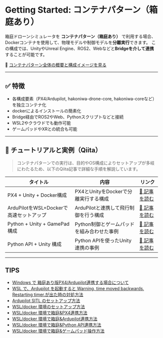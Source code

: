 # Getting Started: コンテナパターン（箱庭あり）

箱庭ドローンシミュレータを **コンテナパターン（箱庭あり）** で利用する場合、Dockerコンテナを使用して、物理モデルや制御モデルを**分離実行**できます。
この構成では、UnityやUnreal Engine、ROS2、Webなどと**Bridgeを介して連携**することが可能です。


📘 [コンテナパターン全体の概要と構成イメージを見る](docs/architecture/container-overview.md) 

---

## ✅ 特徴

* 各構成要素（PX4/Ardupilot, hakoniwa-drone-core, hakoniwa-coreなど）を独立コンテナ化
* dockerによるインストールの簡素化
* Bridge経由でROS2やWeb、Pythonスクリプトなどと接続
* WSL2やクラウドでも動作可能
* ゲームパッドやXRとの統合も可能

---

## 🧰 チュートリアルと実例（Qiita）

> コンテナパターンでの実行は、目的やOS構成によりセットアップが多岐にわたるため、以下のQiita記事で詳細な手順を解説しています。

| タイトル                          | 内容                        | リンク                                                                   |
| ----------------------------- | ------------------------- | --------------------------------------------------------------------- |
| PX4 + Unity + Docker構成        | PX4とUnityをDockerで分離実行する構成 | [📘 記事を読む](https://qiita.com/kanetugu2018/items/d4a21b590950774c6cf8) |
| ArduPilotをWSL+Dockerで高速セットアップ | ArduPilotと連携して飛行制御を行う構成   | [📘 記事を読む](https://qiita.com/kanetugu2018/items/59e3b657c402691bff54) |
| Python + Unity + GamePad構成    | Python制御とゲームパッドを組み合わせた事例  | [📘 記事を読む](https://qiita.com/kanetugu2018/items/24d66fc9ac189feca952) |
| Python API + Unity 構成       | Python APIを使ったUnity連携の事例        | [📘 記事を読む](https://qiita.com/kanetugu2018/items/d9763ceb4e527b50c7e2) |
---

## TIPS

- [Windows で 箱庭あり版PX4/Ardupilot連携する場合について](/docs/tips/wsl/hakoniwa-wsl.md)
- [WSL で、Ardupilot を起動すると Warning, time moved backwards. Restarting timer.が出た時の対処方法](/docs/tips/wsl/warning-timer.md)
- [Ardupilot SITL のセットアップ方法](/docs/tips/wsl/ardupilot-setup.md)
- [WSL/docker 環境のセットアップ方法](/docs/tips/wsl/docker-setup.md)
- [WSL/docker 環境で箱庭&PX4連携方法](/docs/tips/wsl/docker-px4.md)
- [WSL/docker 環境で箱庭&Ardupilot連携方法](/docs/tips/wsl/docker-ardupilot.md)
- [WSL/docker 環境で箱庭&Python API連携方法](/docs/tips/wsl/docker-python-api.md)
- [WSL/docker 環境で箱庭&ゲームパッド操作方法](/docs/tips/wsl/docker-gamepad.md)

